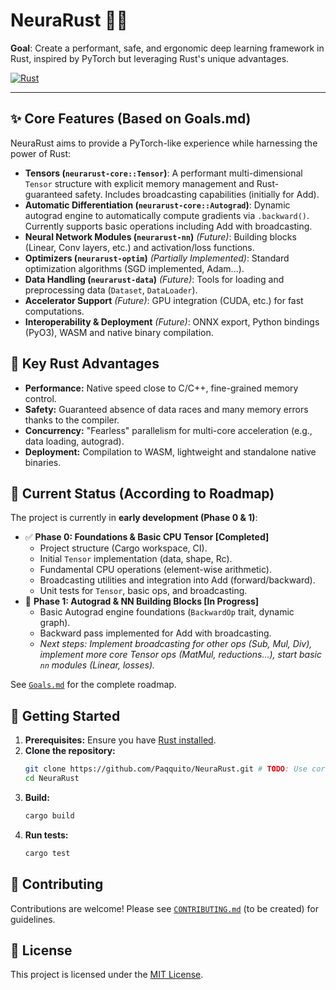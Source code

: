 # NeuraRust 🦀🧠

**Goal**: Create a performant, safe, and ergonomic deep learning framework in Rust, inspired by PyTorch but leveraging Rust's unique advantages.

[![Rust](https://github.com/Paqquito/NeuraRust/actions/workflows/rust.yml/badge.svg)](https://github.com/Paqquito/NeuraRust/actions/workflows/rust.yml)

---

## ✨ Core Features (Based on Goals.md)

NeuraRust aims to provide a PyTorch-like experience while harnessing the power of Rust:

*   **Tensors (`neurarust-core::Tensor`)**: A performant multi-dimensional `Tensor` structure with explicit memory management and Rust-guaranteed safety. Includes broadcasting capabilities (initially for Add).
*   **Automatic Differentiation (`neurarust-core::Autograd`)**: Dynamic autograd engine to automatically compute gradients via `.backward()`. Currently supports basic operations including Add with broadcasting.
*   **Neural Network Modules (`neurarust-nn`)** *(Future)*: Building blocks (Linear, Conv layers, etc.) and activation/loss functions.
*   **Optimizers (`neurarust-optim`)** *(Partially Implemented)*: Standard optimization algorithms (SGD implemented, Adam...). 
*   **Data Handling (`neurarust-data`)** *(Future)*: Tools for loading and preprocessing data (`Dataset`, `DataLoader`).
*   **Accelerator Support** *(Future)*: GPU integration (CUDA, etc.) for fast computations.
*   **Interoperability & Deployment** *(Future)*: ONNX export, Python bindings (PyO3), WASM and native binary compilation.

## 🎯 Key Rust Advantages

*   **Performance:** Native speed close to C/C++, fine-grained memory control.
*   **Safety:** Guaranteed absence of data races and many memory errors thanks to the compiler.
*   **Concurrency:** "Fearless" parallelism for multi-core acceleration (e.g., data loading, autograd).
*   **Deployment:** Compilation to WASM, lightweight and standalone native binaries.

## 🚧 Current Status (According to Roadmap)

The project is currently in **early development (Phase 0 & 1)**:

*   ✅ **Phase 0: Foundations & Basic CPU Tensor [Completed]**
    *   Project structure (Cargo workspace, CI).
    *   Initial `Tensor` implementation (data, shape, Rc<RefCell>).
    *   Fundamental CPU operations (element-wise arithmetic).
    *   Broadcasting utilities and integration into Add (forward/backward).
    *   Unit tests for `Tensor`, basic ops, and broadcasting.
*   🚧 **Phase 1: Autograd & NN Building Blocks [In Progress]**
    *   Basic Autograd engine foundations (`BackwardOp` trait, dynamic graph).
    *   Backward pass implemented for Add with broadcasting.
    *   *Next steps: Implement broadcasting for other ops (Sub, Mul, Div), implement more core Tensor ops (MatMul, reductions...), start basic `nn` modules (Linear, losses).* 

See [`Goals.md`](Goals.md) for the complete roadmap.

## 🚀 Getting Started

1.  **Prerequisites:** Ensure you have [Rust installed](https://www.rust-lang.org/tools/install).
2.  **Clone the repository:**
    ```bash
    git clone https://github.com/Paqquito/NeuraRust.git # TODO: Use correct URL
    cd NeuraRust
    ```
3.  **Build:**
    ```bash
    cargo build
    ```
4.  **Run tests:**
    ```bash
    cargo test
    ```

## 🤝 Contributing

Contributions are welcome! Please see [`CONTRIBUTING.md`](CONTRIBUTING.md) (to be created) for guidelines.

## 📜 License

This project is licensed under the [MIT License](LICENSE). 